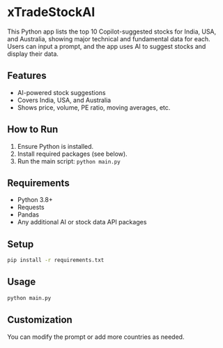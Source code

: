 # xTradeStockAI

This Python app lists the top 10 Copilot-suggested stocks for India, USA, and Australia, showing major technical and fundamental data for each. Users can input a prompt, and the app uses AI to suggest stocks and display their data.

## Features
- AI-powered stock suggestions
- Covers India, USA, and Australia
- Shows price, volume, PE ratio, moving averages, etc.

## How to Run
1. Ensure Python is installed.
2. Install required packages (see below).
3. Run the main script: `python main.py`

## Requirements
- Python 3.8+
- Requests
- Pandas
- Any additional AI or stock data API packages

## Setup
```bash
pip install -r requirements.txt
```

## Usage
```bash
python main.py
```

## Customization
You can modify the prompt or add more countries as needed.
